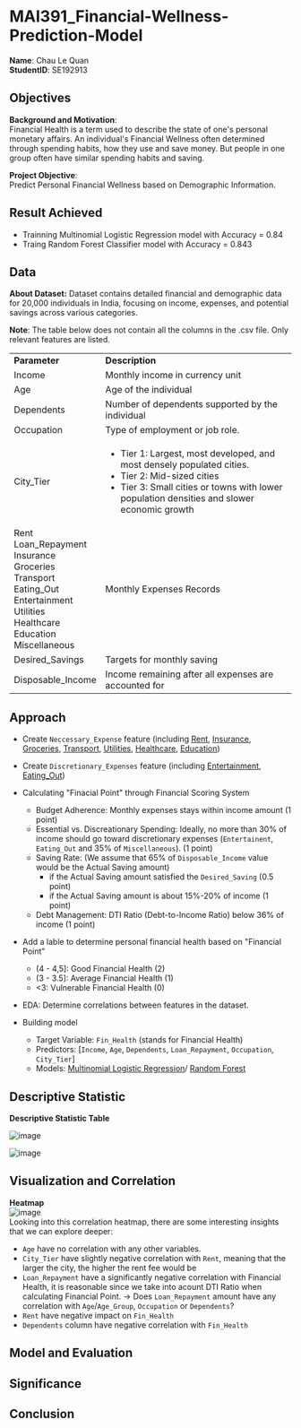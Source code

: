 # MAI391_Financial-Wellness-Prediction-Model
**Name**: Chau Le Quan  
**StudentID**: SE192913

## Objectives
**Background and Motivation**:   
Financial Health is a term used to describe the state of one's personal monetary affairs. An individual's Financial Wellness often determined through spending habits, how they use and save money. But people in one group often have similar spending habits and saving.   

**Project Objective**:   
Predict Personal Financial Wellness based on Demographic Information.

## Result Achieved
- Trainning Multinomial Logistic Regression model with Accuracy = 0.84
- Traing Random Forest Classifier model with Accuracy = 0.843

## Data
**About Dataset:**  Dataset contains detailed financial and demographic data for 20,000 individuals in India, focusing on income, expenses, and potential savings across various categories. 

**Note**: The table below does not contain all the columns in the .csv file. Only relevant features are listed.
<table>
  <tr> <td><b>Parameter</td> <td><b>Description</td> </tr>
  <tr> <td>Income</td> <td>Monthly income in currency unit</td> </tr>
  <tr> <td>Age</td> <td>Age of the individual</td> </tr>
  <tr> <td>Dependents</td> <td>Number of dependents supported by the individual</td> </tr>
  <tr> <td>Occupation</td> <td>Type of employment or job role.</td> </tr>
  <tr> <td>City_Tier</td> <td>
    <ul>
    <li>Tier 1: Largest, most developed, and most densely populated cities.</li>
    <li>Tier 2: Mid-sized cities</li>
    <li>Tier 3: Small cities or towns with lower population densities and slower economic growth </li>
    </ul>
    </td>
  </tr>
  <tr>
    <td>Rent<br>Loan_Repayment<br>Insurance<br>Groceries<br>Transport<br>Eating_Out<br>Entertainment<br>Utilities<br>Healthcare<br>Education<br>Miscellaneous</td>
    <td>Monthly Expenses Records </td>
  </tr>
  <tr> <td>Desired_Savings</td> <td>Targets for monthly saving</td> </tr>
  <tr> <td>Disposable_Income</td> <td>Income remaining after all expenses are accounted for</td> </tr>
</table>

## Approach
  - Create `Neccessary_Expense` feature (including <ins>Rent</ins>, <ins>Insurance</ins>, <ins>Groceries</ins>, <ins>Transport</ins>, <ins>Utilities</ins>, <ins>Healthcare</ins>, <ins>Education</ins>)
- Create `Discretionary_Expenses` feature (including <ins>Entertainment</ins>, <ins>Eating_Out</ins>)
- Calculating "Finacial Point" through Financial Scoring System
    - Budget Adherence: Monthly expenses stays within income amount (1 point)
    - Essential vs. Discreationary Spending: Ideally, no more than 30% of income should go toward discretionary expenses (`Entertainent`, `Eating_Out` and 35% of `Miscellaneous`). (1 point)  
    - Saving Rate: (We assume that 65% of `Disposable_Income` value would be the Actual Saving amount)
        - if the Actual Saving amount satisfied the `Desired_Saving` (0.5 point)
        - if the Actual Saving amount is about 15%-20% of income (1 point)
    - Debt Management: DTI Ratio (Debt-to-Income Ratio) below 36% of income (1 point)

- Add a lable to determine personal financial health based on "Financial Point"
    - (4 - 4,5]: Good Financial Health (2)
    - (3 - 3.5]: Average Financial Health (1)
    - <3: Vulnerable Financial Health (0)

- EDA: Determine correlations between features in the dataset.
  
- Building model
  - Target Variable: `Fin_Health` (stands for Financial Health)
  - Predictors: [`Income`, `Age`, `Dependents`, `Loan_Repayment`, `Occupation`, `City_Tier`]
  - Models: <ins>Multinomial Logistic Regression</ins>/ <ins>Random Forest</ins>

## Descriptive Statistic

**Descriptive Statistic Table**

![image](https://github.com/user-attachments/assets/949383a5-1f82-48d9-b112-2d17a2507084)

![image](https://github.com/user-attachments/assets/464867c6-44df-47bf-9221-e12678499b71)

## Visualization and Correlation

**Heatmap**  
![image](https://github.com/user-attachments/assets/02ded40c-3fe0-4b6f-a54e-3543b60a6f4f)  
Looking into this correlation heatmap, there are some interesting insights that we can explore deeper:
- `Age` have no correlation with any other variables.
- `City_Tier` have slightly negative correlation with `Rent`, meaning that the larger the city, the higher the rent fee would be
- `Loan_Repayment` have a significantly negative correlation with Financial Health, it is reasonable since we take into acount DTI Ratio when calculating Financial Point.
    &rarr; Does `Loan_Repayment` amount have any correlation with `Age`/`Age_Group`, `Occupation` or `Dependents`?
- `Rent` have negative impact on `Fin_Health`
- `Dependents` column have negative correlation with `Fin_Health`

## Model and Evaluation

## Significance

## Conclusion
